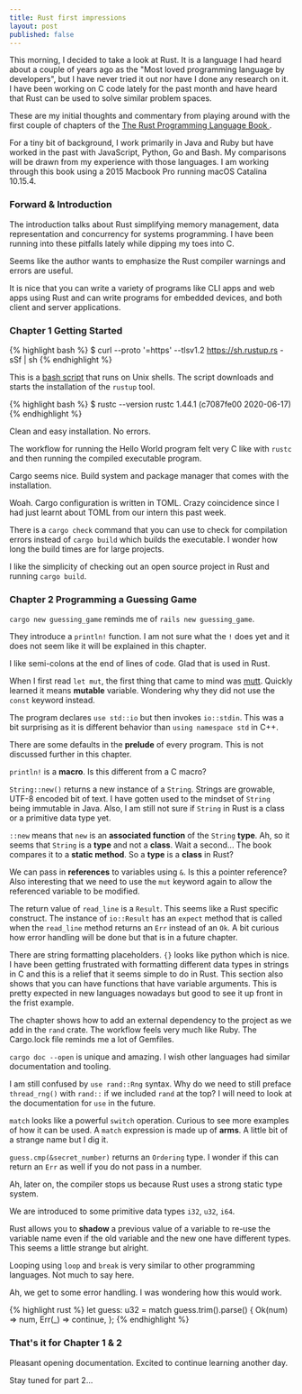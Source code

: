 ```yaml
---
title: Rust first impressions
layout: post
published: false
---
```


This morning, I decided to take a look at Rust. It is a language I had heard about a couple of years ago as the "Most loved programming language by developers", but I have never tried it out nor have I done any research on it. I have been working on C code lately for the past month and have heard that Rust can be used to solve similar problem spaces.

These are my initial thoughts and commentary from playing around with the first couple of chapters of the [The Rust Programming Language Book ](https://doc.rust-lang.org/stable/book/).

For a tiny bit of background, I work primarily in Java and Ruby but have worked in the past with JavaScript, Python, Go and Bash.  My comparisons will be drawn from my experience with those languages. I am working through this book using a 2015 Macbook Pro running macOS Catalina 10.15.4.

### Forward & Introduction

The introduction talks about Rust simplifying memory management, data representation and concurrency for systems programming. I have been running into these pitfalls lately while dipping my toes into C.

Seems like the author wants to emphasize the Rust compiler warnings and errors are useful.

It is nice that you can write a variety of programs like CLI apps and web apps using Rust and can write programs for embedded devices, and both client and server applications.

### Chapter 1 Getting Started

{% highlight bash %}
$ curl --proto '=https' --tlsv1.2 https://sh.rustup.rs -sSf | sh
{% endhighlight %}

This is a [bash script](https://static.rust-lang.org/rustup/rustup-init.sh) that runs on Unix shells. The script downloads and starts the installation of the `rustup` tool.

{% highlight bash %}
$ rustc --version
rustc 1.44.1 (c7087fe00 2020-06-17)
{% endhighlight %}

Clean and easy installation. No errors.

The workflow for running the Hello World program felt very C like with `rustc` and then running the compiled executable program.

Cargo seems nice. Build system and package manager that comes with the installation.

Woah. Cargo configuration is written in TOML. Crazy coincidence since I had just learnt about TOML from our intern this past week.

There is a `cargo check` command that you can use to check for compilation errors instead of `cargo build` which builds the executable. I wonder how long the build times are for large projects.

I like the simplicity of checking out an open source project in Rust and running `cargo build`.

### Chapter 2 Programming a Guessing Game

`cargo new guessing_game` reminds me of `rails new guessing_game`.

They introduce a `println!` function. I am not sure what the `!` does yet and it does not seem like it will be explained in this chapter.

I like semi-colons at the end of lines of code. Glad that is used in Rust.

When I first read `let mut`, the first thing that came to mind was [mutt](https://en.wikipedia.org/wiki/Mongrel). Quickly learned it means **mutable** variable. Wondering why they did not use the `const` keyword instead.

The program declares `use std::io` but then invokes `io::stdin`. This was a bit surprising as it is different behavior than `using namespace std` in C++.

There are some defaults in the **prelude** of every program. This is not discussed further in this chapter.

`println!` is a **macro**. Is this different from a C macro?

`String::new()` returns a new instance of a `String`. Strings are growable, UTF-8 encoded bit of text. I have gotten used to the mindset of `String` being immutable in Java. Also, I am still not sure if `String` in Rust is a class or a primitive data type yet.

`::new` means that `new` is an **associated function** of the `String` **type**. Ah, so it seems that `String` is a **type** and not a **class**. Wait a second... The book compares it to a **static method**. So a **type** is a **class** in Rust?

We can pass in **references** to variables using `&`. Is this a pointer reference? Also interesting that we need to use the `mut` keyword again to allow the referenced variable to be modified.

The return value of `read_line` is a `Result`. This seems like a Rust specific construct. The instance of `io::Result` has an `expect` method that is called when the `read_line` method returns an `Err` instead of an `Ok`. A bit curious how error handling will be done but that is in a future chapter.

There are string formatting placeholders. `{}` looks like python which is nice. I have been getting frustrated with formatting different data types in strings in C and this is a relief that it seems simple to do in Rust. This section also shows that you can have functions that have variable arguments. This is pretty expected in new languages nowadays but good to see it up front in the frist example.

The chapter shows how to add an external dependency to the project as we add in the `rand` crate. The workflow feels very much like Ruby. The Cargo.lock file reminds me a lot of Gemfiles.

`cargo doc --open` is unique and amazing. I wish other languages had similar documentation and tooling.

I am still confused by `use rand::Rng` syntax. Why do we need to still preface `thread_rng()` with `rand::` if we included `rand` at the top? I will need to look at the documentation for `use` in the future.

`match` looks like a powerful `switch` operation. Curious to see more examples of how it can be used. A `match` expression is made up of **arms**. A little bit of a strange name but I dig it.

`guess.cmp(&secret_number)` returns an `Ordering` type. I wonder if this can return an `Err` as well if you do not pass in a number.

Ah, later on, the compiler stops us because Rust uses a strong static type system.

We are introduced to some primitive data types `i32`, `u32`, `i64`.

Rust allows you to **shadow** a previous value of a variable to re-use the variable name even if the old variable and the new one have different types. This seems a little strange but alright.

Looping using `loop` and `break` is very similar to other programming languages. Not much to say here.

Ah, we get to some error handling. I was wondering how this would work.

{% highlight rust %}
let guess: u32 = match guess.trim().parse() {
  Ok(num) => num,
  Err(_) => continue,
};
{% endhighlight %}

### That's it for Chapter 1 & 2

Pleasant opening documentation. Excited to continue learning another day.

Stay tuned for part 2...
